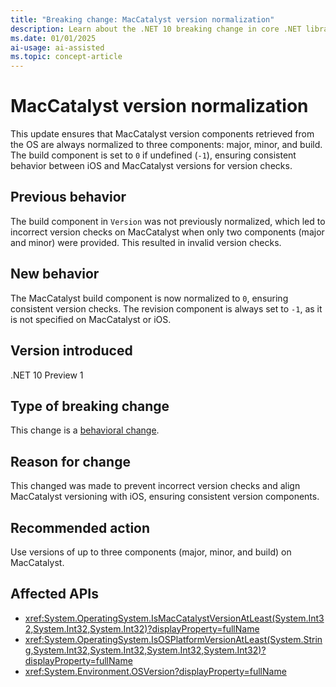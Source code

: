 ```yaml
---
title: "Breaking change: MacCatalyst version normalization"
description: Learn about the .NET 10 breaking change in core .NET libraries where MacCatalyst version components are normalized.
ms.date: 01/01/2025
ai-usage: ai-assisted
ms.topic: concept-article
---
```


# MacCatalyst version normalization

This update ensures that MacCatalyst version components retrieved from the OS are always normalized to three components: major, minor, and build. The build component is set to `0` if undefined (`-1`), ensuring consistent behavior between iOS and MacCatalyst versions for version checks.

## Previous behavior

The build component in `Version` was not previously normalized, which led to incorrect version checks on MacCatalyst when only two components (major and minor) were provided. This resulted in invalid version checks.

## New behavior

The MacCatalyst build component is now normalized to `0`, ensuring consistent version checks. The revision component is always set to `-1`, as it is not specified on MacCatalyst or iOS.

## Version introduced

.NET 10 Preview 1

## Type of breaking change

This change is a [behavioral change](../../categories.md#behavioral-change).

## Reason for change

This changed was made to prevent incorrect version checks and align MacCatalyst versioning with iOS, ensuring consistent version components.

## Recommended action

Use versions of up to three components (major, minor, and build) on MacCatalyst.

## Affected APIs

- <xref:System.OperatingSystem.IsMacCatalystVersionAtLeast(System.Int32,System.Int32,System.Int32)?displayProperty=fullName>
- <xref:System.OperatingSystem.IsOSPlatformVersionAtLeast(System.String,System.Int32,System.Int32,System.Int32,System.Int32)?displayProperty=fullName>
- <xref:System.Environment.OSVersion?displayProperty=fullName>
